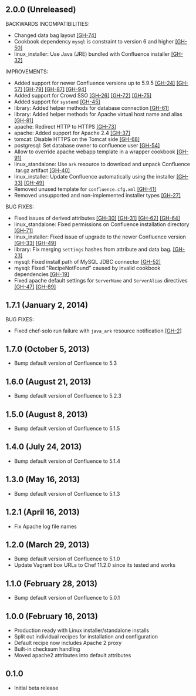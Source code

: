 ## 2.0.0 (Unreleased)

BACKWARDS INCOMPATIBILITIES:

* Changed data bag layout
  [[GH-74]](https://github.com/parallels-cookbooks/confluence/pull/74)
* Cookbook dependency `mysql` is constraint to version 6 and higher
  [[GH-50]](https://github.com/parallels-cookbooks/confluence/pull/50)
* linux_installer: Use Java (JRE) bundled with Confluence installer
  [[GH-32]](https://github.com/parallels-cookbooks/confluence/pull/32)

IMPROVEMENTS:

* Added support for newer Confluence versions up to 5.9.5
  [[GH-24]](https://github.com/parallels-cookbooks/confluence/pull/24)
  [[GH-57]](https://github.com/parallels-cookbooks/confluence/pull/57)
  [[GH-79]](https://github.com/parallels-cookbooks/confluence/pull/79)
  [[GH-87]](https://github.com/parallels-cookbooks/confluence/pull/87)
  [[GH-94]](https://github.com/parallels-cookbooks/confluence/pull/94)
* Added support for Crowd SSO
  [[GH-26]](https://github.com/parallels-cookbooks/confluence/pull/26)
  [[GH-72]](https://github.com/parallels-cookbooks/confluence/pull/72)
  [[GH-75]](https://github.com/parallels-cookbooks/confluence/pull/75)
* Added support for `systemd`
  [[GH-45]](https://github.com/parallels-cookbooks/confluence/pull/45)
* library: Added helper methods for database connection
  [[GH-61]](https://github.com/parallels-cookbooks/confluence/pull/61)
* library: Added helper methods for Apache virtual host name and alias
  [[GH-81]](https://github.com/parallels-cookbooks/confluence/pull/81)
* apache: Redirect HTTP to HTTPS
  [[GH-73]](https://github.com/parallels-cookbooks/confluence/pull/73)
* apache: Added support for Apache 2.4
  [[GH-37]](https://github.com/parallels-cookbooks/confluence/pull/37)
* tomcat: Disable HTTPS on the Tomcat side
  [[GH-68]](https://github.com/parallels-cookbooks/confluence/pull/68)
* postgresql: Set database owner to confluence user
  [[GH-54]](https://github.com/parallels-cookbooks/confluence/pull/54)
* Allow to override apache webapp template in a wrapper cookbook
  [[GH-91]](https://github.com/parallels-cookbooks/confluence/pull/91)
* linux_standalone: Use `ark` resource to download and unpack Confluence
  .tar.gz artifact
  [[GH-40]](https://github.com/bflad/chef-confluence/issues/40)
* linux_installer: Update Confluence automatically using the installer
  [[GH-33]](https://github.com/parallels-cookbooks/confluence/pull/33)
  [[GH-49]](https://github.com/parallels-cookbooks/confluence/pull/49)
* Removed unused template for `confluence.cfg.xml`
  [[GH-41]](https://github.com/bflad/chef-confluence/issues/41)
* Removed unsupported and non-implemented installer types
  [[GH-27]](https://github.com/parallels-cookbooks/confluence/pull/27)

BUG FIXES:
* Fixed issues of derived attributes
  [[GH-30]](https://github.com/parallels-cookbooks/confluence/pull/30)
  [[GH-31]](https://github.com/parallels-cookbooks/confluence/pull/31)
  [[GH-62]](https://github.com/parallels-cookbooks/confluence/pull/62)
  [[GH-64]](https://github.com/parallels-cookbooks/confluence/pull/64)
* linux_standalone: Fixed permissions on Confluence installation directory
  [[GH-71]](https://github.com/parallels-cookbooks/confluence/pull/71)
* linux_installer: Fixed issue of upgrade to the newer Confluence version
  [[GH-33]](https://github.com/parallels-cookbooks/confluence/pull/33)
  [[GH-49]](https://github.com/parallels-cookbooks/confluence/pull/49)
* library: Fix merging `settings` hashes from attribute and data bag.
  [[GH-23]](https://github.com/parallels-cookbooks/confluence/pull/23)
* mysql: Fixed install path of MySQL JDBC connector
  [[GH-52]](https://github.com/parallels-cookbooks/confluence/pull/52)
* mysql: Fixed "RecipeNotFound" caused by invalid cookbook dependencies
  [[GH-19]](https://github.com/parallels-cookbooks/confluence/pull/19)
* Fixed apache default settings for `ServerName` and `ServerAlias` directives
  [[GH-47]](https://github.com/parallels-cookbooks/confluence/pull/47)
  [[GH-89]](https://github.com/parallels-cookbooks/confluence/pull/89)

## 1.7.1 (January 2, 2014)

BUG FIXES:

* Fixed chef-solo run failure with `java_ark` resource notification [[GH-2]](https://github.com/parallels-cookbooks/confluence/issues/2)

## 1.7.0 (October 5, 2013)

* Bump default version of Confluence to 5.3

## 1.6.0 (August 21, 2013)

* Bump default version of Confluence to 5.2.3

## 1.5.0 (August 8, 2013)

* Bump default version of Confluence to 5.1.5

## 1.4.0 (July 24, 2013)

* Bump default version of Confluence to 5.1.4

## 1.3.0 (May 16, 2013)

* Bump default version of Confluence to 5.1.3

## 1.2.1 (April 16, 2013)

* Fix Apache log file names

## 1.2.0 (March 29, 2013)

* Bump default version of Confluence to 5.1.0
* Update Vagrant box URLs to Chef 11.2.0 since its tested and works

## 1.1.0 (February 28, 2013)

* Bump default version of Confluence to 5.0.1

## 1.0.0 (February 16, 2013)

* Production ready with Linux installer/standalone installs
* Split out individual recipes for installation and configuration
* Default recipe now includes Apache 2 proxy
* Built-in checksum handling
* Moved apache2 attributes into default attributes

## 0.1.0

* Initial beta release
